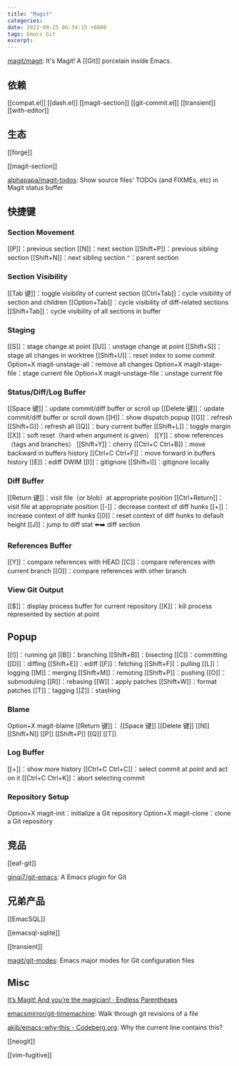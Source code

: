 ```yaml
---
title: "Magit"
categories: 
date: 2022-09-25 06:34:15 +0800
tags: Emacs Git
excerpt: 
---
```


[magit/magit](https://github.com/magit/magit): It's Magit! A [[Git]] porcelain inside Emacs.


## 依赖

[[compat.el]]
[[dash.el]]
[[magit-section]]
[[git-commit.el]]
[[transient]]
[[with-editor]]


## 生态

[[forge]]

[[magit-section]]

[alphapapa/magit-todos](https://github.com/alphapapa/magit-todos): Show source files' TODOs (and FIXMEs, etc) in Magit status buffer



## 快捷键

### Section Movement

[[P]]：previous section
[[N]]：next section
[[Shift+P]]：previous sibling section
[[Shift+N]]：next sibling section
`^`：parent section

### Section Visibility

[[Tab 键]]：toggle visibility of current section
[[Ctrl+Tab]]：cycle visibility of section and children
[[Option+Tab]]：cycle visibility of diff-related sections
[[Shift+Tab]]：cycle visibility of all sections in buffer

### Staging

[[S]]：stage change at point
[[U]]：unstage change at point
[[Shift+S]]：stage all changes in worktree
[[Shift+U]]：reset index to some commit
Option+X magit-unstage-all：remove all changes
Option+X magit-stage-file：stage current file
Option+X magit-unstage-file：unstage current file

### Status/Diff/Log Buffer

[[Space 键]]：update commit/diff buffer or scroll up
[[Delete 键]]：update commit/diff buffer or scroll down
[[H]]：show dispatch popup
[[G]]：refresh
[[Shift+G]]：refresh all
[[Q]]：bury current buffer
[[Shift+L]]：toggle margin
[[X]]：soft reset（hard when argument is given）
[[Y]]：show references（tags and branches）
[[Shift+Y]]：cherry
[[Ctrl+C Ctrl+B]]：move backward in buffers history
[[Ctrl+C Ctrl+F]]：move forward in buffers history
[[E]]：ediff DWIM
[[I]]：gitignore
[[Shift+I]]：gitignore locally

### Diff Buffer

[[Return 键]]：visit file（or blob）at appropriate position
[[Ctrl+Return]]：visit file at appropriate position
[[-]]：decrease context of diff hunks
[[+]]：increase context of diff hunks
[[0]]：reset context of diff hunks to default height
[[J]]：jump to diff stat ⬅️➡️ diff section

### References Buffer

[[Y]]：compare references with HEAD
[[C]]：compare references with current branch
[[O]]：compare references with other branch

### View Git Output

[[$]]：display process buffer for current repository
[[K]]：kill process represented by section at point

## Popup

[[!]]：running git
[[B]]：branching
[[Shift+B]]：bisecting
[[C]]：committing
[[D]]：diffing
[[Shift+E]]：ediff
[[F]]：fetching
[[Shift+F]]：pulling
[[L]]：logging
[[M]]：merging
[[Shift+M]]：remoting
[[Shift+P]]：pushing
[[O]]：submoduling
[[R]]：rebasing
[[W]]：apply patches
[[Shift+W]]：format patches
[[T]]：tagging
[[Z]]：stashing

### Blame

Option+X magit-blame
[[Return 键]]：
[[Space 键]]
[[Delete 键]]
[[N]]
[[Shift+N]]
[[P]]
[[Shift+P]]
[[Q]]
[[T]]

### Log Buffer

[[+]]：show more history
[[Ctrl+C Ctrl+C]]：select commit at point and act on it
[[Ctrl+C Ctrl+K]]：abort selecting commit

### Repository Setup

Option+X magit-init：initialize a Git repository
Option+X magit-clone：clone a Git repository

## 竞品

[[eaf-git]]

[ginqi7/git-emacs](https://github.com/ginqi7/git-emacs): A Emacs plugin for Git

## 兄弟产品

[[EmacSQL]]

[[emacsql-sqlite]]

[[transient]]

[magit/git-modes](https://github.com/magit/git-modes): Emacs major modes for Git configuration files


## Misc

[It’s Magit! And you’re the magician! · Endless Parentheses](https://endlessparentheses.com/it-s-magit-and-you-re-the-magician.html)

[emacsmirror/git-timemachine](https://github.com/emacsmirror/git-timemachine): Walk through git revisions of a file

[akib/emacs-why-this - Codeberg.org](https://codeberg.org/akib/emacs-why-this): Why the current line contains this?

[[neogit]]

[[vim-fugitive]]




